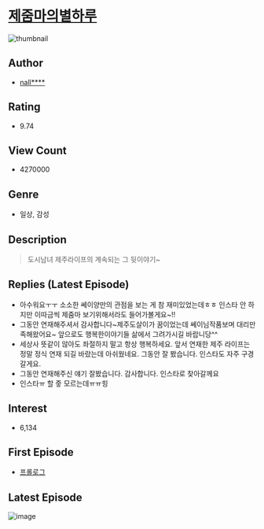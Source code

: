 # [제줌마의별하루](https://comic.naver.com/bestChallenge/list?titleId=680949)
![thumbnail](https://image-comic.pstatic.net/user_contents_data/challenge_comic/2022/04/23/123703/thumbnail_202x1648545d9ba_e822_41d8_a4ac_886abdc8a77b_00002035.JPEG)

## Author
- [nall****](https://comic.naver.com/artistTitle?id=123703)

## Rating
- 9.74

## View Count
- 4270000

## Genre
- 일상, 감성

## Description
> 도시남녀 제주라이프의 계속되는 그 뒷이야기~

## Replies (Latest Episode)
- 아수워요ㅜㅜ 소소한 쎄이양만의 관점을 보는 게 참 재미있었는데ㅎㅎ 인스타 안 하지만 이따금씩 제줌마 보기위해서라도 들어가볼게요~!!
- 그동안 연재해주셔서 감사합니다~제주도살이가 꿈이었는데 쎄이님작품보며 대리만족해왔어요~ 앞으로도 행복한이야기들 삶에서 그려가시길 바랍니당^^
- 세상사 뜻같이 않아도 좌절하지 말고 항상 행복하세요. 앞서 연재한 제주 라이프는 정말 정식 연재 되길 바랐는데 아쉬웠네요. 그동안 잘 봤습니다. 인스타도 자주 구경갈게요.
- 그동안 연재해주신 얘기 잘봤습니다. 감사합니다. 인스타로 찾아갈께요
- 인스타ㅠ 할 줗 모르는데ㅠㅠ힝

## Interest
- 6,134

## First Episode
- [프롤로그](https://comic.naver.com/bestChallenge/detail?titleId=680949&no=3)

## Latest Episode
![image](https://image-comic.pstatic.net/user_contents_data/challenge_comic/2023/02/18/123703/upload_7365130545038190131.jpeg)
